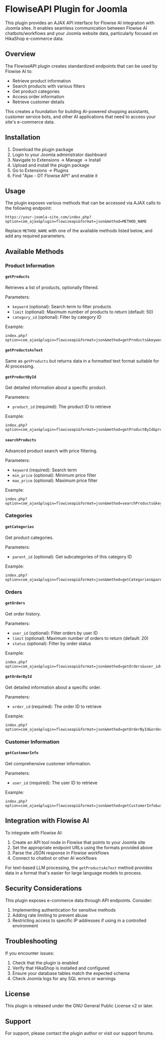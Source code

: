 # FlowiseAPI Plugin for Joomla

This plugin provides an AJAX API interface for Flowise AI integration with Joomla sites. It enables seamless communication between Flowise AI chatbots/workflows and your Joomla website data, particularly focused on HikaShop e-commerce data.

## Overview

The FlowiseAPI plugin creates standardized endpoints that can be used by Flowise AI to:
- Retrieve product information
- Search products with various filters
- Get product categories
- Access order information
- Retrieve customer details

This creates a foundation for building AI-powered shopping assistants, customer service bots, and other AI applications that need to access your site's e-commerce data.

## Installation

1. Download the plugin package
2. Login to your Joomla administrator dashboard
3. Navigate to Extensions → Manage → Install
4. Upload and install the plugin package
5. Go to Extensions → Plugins
6. Find "Ajax - DT Flowise API" and enable it

## Usage

The plugin exposes various methods that can be accessed via AJAX calls to the following endpoint:

```
https://your-joomla-site.com/index.php?option=com_ajax&plugin=flowiseapi&format=json&method=METHOD_NAME
```

Replace `METHOD_NAME` with one of the available methods listed below, and add any required parameters.

## Available Methods

### Product Information

#### `getProducts`
Retrieves a list of products, optionally filtered.

Parameters:
- `keyword` (optional): Search term to filter products
- `limit` (optional): Maximum number of products to return (default: 50)
- `category_id` (optional): Filter by category ID

Example:
```
index.php?option=com_ajax&plugin=flowiseapi&format=json&method=getProducts&keyword=shirt&limit=10&category_id=5
```

#### `getProductsAsText`
Same as `getProducts` but returns data in a formatted text format suitable for AI processing.

#### `getProductById`
Get detailed information about a specific product.

Parameters:
- `product_id` (required): The product ID to retrieve

Example:
```
index.php?option=com_ajax&plugin=flowiseapi&format=json&method=getProductById&product_id=42
```

#### `searchProducts`
Advanced product search with price filtering.

Parameters:
- `keyword` (required): Search term
- `min_price` (optional): Minimum price filter
- `max_price` (optional): Maximum price filter

Example:
```
index.php?option=com_ajax&plugin=flowiseapi&format=json&method=searchProducts&keyword=jacket&min_price=50&max_price=200
```

### Categories

#### `getCategories`
Get product categories.

Parameters:
- `parent_id` (optional): Get subcategories of this category ID

Example:
```
index.php?option=com_ajax&plugin=flowiseapi&format=json&method=getCategories&parent_id=12
```

### Orders

#### `getOrders`
Get order history.

Parameters:
- `user_id` (optional): Filter orders by user ID
- `limit` (optional): Maximum number of orders to return (default: 20)
- `status` (optional): Filter by order status

Example:
```
index.php?option=com_ajax&plugin=flowiseapi&format=json&method=getOrders&user_id=123&limit=10&status=confirmed
```

#### `getOrderById`
Get detailed information about a specific order.

Parameters:
- `order_id` (required): The order ID to retrieve

Example:
```
index.php?option=com_ajax&plugin=flowiseapi&format=json&method=getOrderById&order_id=5678
```

### Customer Information

#### `getCustomerInfo`
Get comprehensive customer information.

Parameters:
- `user_id` (required): The user ID to retrieve

Example:
```
index.php?option=com_ajax&plugin=flowiseapi&format=json&method=getCustomerInfo&user_id=123
```

## Integration with Flowise AI

To integrate with Flowise AI:

1. Create an API tool node in Flowise that points to your Joomla site
2. Set the appropriate endpoint URLs using the formats provided above
3. Parse the JSON response in Flowise workflows
4. Connect to chatbot or other AI workflows

For text-based LLM processing, the `getProductsAsText` method provides data in a format that's easier for large language models to process.

## Security Considerations

This plugin exposes e-commerce data through API endpoints. Consider:

1. Implementing authentication for sensitive methods
2. Adding rate limiting to prevent abuse
3. Restricting access to specific IP addresses if using in a controlled environment

## Troubleshooting

If you encounter issues:

1. Check that the plugin is enabled
2. Verify that HikaShop is installed and configured
3. Ensure your database tables match the expected schema
4. Check Joomla logs for any SQL errors or warnings

## License

This plugin is released under the GNU General Public License v2 or later.

## Support

For support, please contact the plugin author or visit our support forums.
